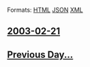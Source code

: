 
Formats: [HTML](2003/02/21/index.html)  [JSON](2003/02/21/index.json)  [XML](2003/02/21/index.xml)  

## [2003-02-21](/news/2003/02/21/index.md)

## [Previous Day...](/news/2003/02/20/index.md)

